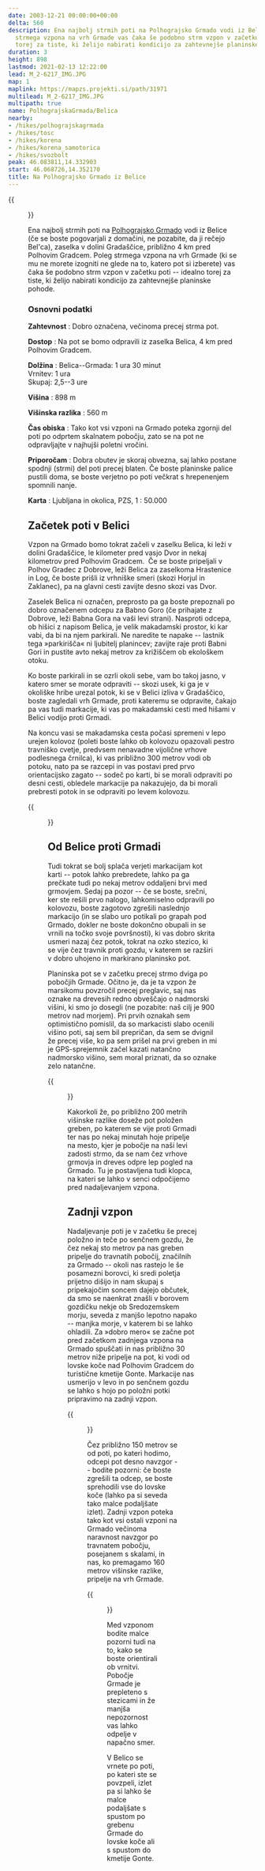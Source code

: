 ```yaml
---
date: 2003-12-21 00:00:00+00:00
delta: 560
description: Ena najbolj strmih poti na Polhograjsko Grmado vodi iz Belice. Poleg
  strmega vzpona na vrh Grmade vas čaka še podobno strm vzpon v začetku poti – idealno
  torej za tiste, ki želijo nabirati kondicijo za zahtevnejše planinske pohode.
duration: 3
height: 898
lastmod: 2021-02-13 12:22:00
lead: M_2-6217_IMG.JPG
map: 1
maplink: https://mapzs.projekti.si/path/31971
multilead: M_2-6217_IMG.JPG
multipath: true
name: PolhograjskaGrmada/Belica
nearby:
- /hikes/polhograjskagrmada
- /hikes/tosc
- /hikes/korena
- /hikes/korena_samotorica
- /hikes/svozbolt
peak: 46.083811,14.332903
start: 46.068726,14.352170
title: Na Polhograjsko Grmado iz Belice
---
```

{{<figure src="M_2-6217_IMG.JPG">}}

Ena najbolj strmih poti na [Polhograjsko Grmado](../) vodi iz Belice (če se boste pogovarjali z domačini, ne pozabite, da ji rečejo Bel\'ca), zaselka v dolini Gradaščice, približno 4 km pred Polhovim Gradcem. Poleg strmega vzpona na vrh Grmade (ki se mu ne morete izogniti ne glede na to, katero pot si izberete) vas čaka še podobno strm vzpon v začetku poti -- idealno torej za tiste, ki želijo nabirati kondicijo za zahtevnejše planinske pohode.

### Osnovni podatki

**Zahtevnost**
:   Dobro označena, večinoma precej strma pot.

**Dostop**
:   Na pot se bomo odpravili iz zaselka Belica, 4 km pred Polhovim Gradcem.

**Dolžina**
:   Belica--Grmada: 1 ura 30 minut\
    Vrnitev: 1 ura\
    Skupaj: 2,5--3 ure

**Višina**
:   898 m

**Višinska razlika**
:   560 m

**Čas obiska**
:   Tako kot vsi vzponi na Grmado poteka zgornji del poti po odprtem skalnatem pobočju, zato se na pot ne odpravljajte v najhujši poletni vročini.

**Priporočam**
:   Dobra obutev je skoraj obvezna, saj lahko postane spodnji (strmi) del poti precej blaten. Če boste planinske palice pustili doma, se boste verjetno po poti večkrat s hrepenenjem spomnili nanje.

**Karta**
:   Ljubljana in okolica, PZS, 1 : 50.000

Začetek poti v Belici
---------------------

Vzpon na Grmado bomo tokrat začeli v zaselku Belica, ki leži v dolini Gradaščice, le kilometer pred vasjo Dvor in nekaj kilometrov pred Polhovim Gradcem.  Če se boste pripeljali v Polhov Gradec z Dobrove, leži Belica za zaselkoma Hrastenice in Log, če boste prišli iz vrhniške smeri (skozi Horjul in Zaklanec), pa na glavni cesti zavijte desno skozi vas Dvor.

Zaselek Belica ni označen, preprosto pa ga boste prepoznali po dobro označenem odcepu za Babno Goro (če prihajate z Dobrove, leži Babna Gora na vaši levi strani). Nasproti odcepa, ob hišici z napisom Belica, je velik makadamski prostor, ki kar vabi, da bi na njem parkirali. Ne naredite te napake -- lastnik tega »parkirišča« ni ljubitelj planincev; zavijte raje proti Babni Gori in pustite avto nekaj metrov za križiščem ob ekološkem otoku.

Ko boste parkirali in se ozrli okoli sebe, vam bo takoj jasno, v katero smer se morate odpraviti -- skozi usek, ki ga je v okoliške hribe urezal potok, ki se v Belici izliva v Gradaščico, boste zagledali vrh Grmade, proti kateremu se odpravite, čakajo pa vas tudi markacije, ki vas po makadamski cesti med hišami v Belici vodijo proti Grmadi.

Na koncu vasi se makadamska cesta počasi spremeni v lepo urejen kolovoz (poleti boste lahko ob kolovozu opazovali pestro travniško cvetje, predvsem nenavadne vijolične vrhove podlesnega črnilca), ki vas približno 300 metrov vodi ob potoku, nato pa se razcepi in vas postavi pred prvo orientacijsko zagato -- sodeč po karti, bi se morali odpraviti po desni cesti, obledele markacije pa nakazujejo, da bi morali prebresti potok in se odpraviti po levem kolovozu.

{{<figure src="M_2-6218_IMG.JPG" caption="Pred prvo 'zanko'">}}

Od Belice proti Grmadi
----------------------

Tudi tokrat se bolj splača verjeti markacijam kot karti -- potok lahko prebredete, lahko pa ga prečkate tudi po nekaj metrov oddaljeni brvi med grmovjem. Sedaj pa pozor -- če se boste, srečni, ker ste rešili prvo nalogo, lahkomiselno odpravili po kolovozu, boste zagotovo zgrešili naslednjo markacijo (in se slabo uro potikali po grapah pod Grmado, dokler ne boste dokončno obupali in se vrnili na točko svoje površnosti), ki vas dobro skrita usmeri nazaj čez potok, tokrat na ozko stezico, ki se vije čez travnik proti gozdu, v katerem se razširi v dobro uhojeno in markirano planinsko pot.

Planinska pot se v začetku precej strmo dviga po pobočjih Grmade. Očitno je, da je ta vzpon že marsikomu povzročil precej preglavic, saj nas oznake na drevesih redno obveščajo o nadmorski višini, ki smo jo dosegli (ne pozabite: naš cilj je 900 metrov nad morjem). Pri prvih oznakah sem optimistično pomislil, da so markacisti slabo ocenili višino poti, saj sem bil prepričan, da sem se dvignil že precej više, ko pa sem prišel na prvi greben in mi je GPS-sprejemnik začel kazati natančno nadmorsko višino, sem moral priznati, da so oznake zelo natančne.

{{<figure src="M_2-6228_IMG.JPG" caption="Pogled na Grmado">}}

Kakorkoli že, po približno 200 metrih višinske razlike doseže pot položen greben, po katerem se vije proti Grmadi ter nas po nekaj minutah hoje pripelje na mesto, kjer je pobočje na naši levi zadosti strmo, da se nam čez vrhove grmovja in dreves odpre lep pogled na Grmado. Tu je postavljena tudi klopca, na kateri se lahko v senci odpočijemo pred nadaljevanjem vzpona.

Zadnji vzpon
------------

Nadaljevanje poti je v začetku še precej položno in teče po senčnem gozdu, že čez nekaj sto metrov pa nas greben pripelje do travnatih pobočij, značilnih za Grmado -- okoli nas rastejo le še posamezni borovci, ki sredi poletja prijetno dišijo in nam skupaj s pripekajočim soncem dajejo občutek, da smo se naenkrat znašli v borovem gozdičku nekje ob Sredozemskem morju, seveda z manjšo lepotno napako -- manjka morje, v katerem bi se lahko ohladili. Za »dobro mero« se začne pot pred začetkom zadnjega vzpona na Grmado spuščati in nas približno 30 metrov niže pripelje na pot, ki vodi od lovske koče nad Polhovim Gradcem do turistične kmetije Gonte. Markacije nas usmerijo v levo in po senčnem gozdu se lahko s hojo po položni potki pripravimo na zadnji vzpon.

{{<figure src="M_2-6229_IMG.JPG" caption="Po grebenu proti Grmadi">}}

Čez približno 150 metrov se od poti, po kateri hodimo, odcepi pot desno navzgor -- bodite pozorni: če boste zgrešili ta odcep, se boste sprehodili vse do lovske koče (lahko pa si seveda tako malce podaljšate izlet). Zadnji vzpon poteka tako kot vsi ostali vzponi na Grmado večinoma naravnost navzgor po travnatem pobočju, posejanem s skalami, in nas, ko premagamo 160 metrov višinske razlike, pripelje na vrh Grmade.

{{<figure src="M_2-6251_IMG.JPG" caption="Strm vzpon proti vrhu Grmade">}}

Med vzponom bodite malce pozorni tudi na to, kako se boste orientirali ob vrnitvi. Pobočje Grmade je prepleteno s stezicami in že manjša nepozornost vas lahko odpelje v napačno smer.

V Belico se vrnete po poti, po kateri ste se povzpeli, izlet pa si lahko še malce podaljšate s spustom po grebenu Grmade do lovske koče ali s spustom do kmetije Gonte.

